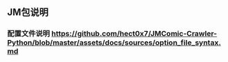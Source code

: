 ## JM包说明 

### 配置文件说明 https://github.com/hect0x7/JMComic-Crawler-Python/blob/master/assets/docs/sources/option_file_syntax.md